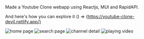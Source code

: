 Made a Youtube Clone webapp using Reactjs, MUI and RapidAPI.

And here's how you can explore it () => {https://youtube-clone-devil.netlify.app/}


![home page ](https://user-images.githubusercontent.com/84832101/227773665-264f986e-fa47-4d73-9204-c9894f1ce549.png)
![search page](https://user-images.githubusercontent.com/84832101/227773725-0a8d9dcf-4b52-466b-bedf-a586f506dd7d.png)
![channel detail](https://user-images.githubusercontent.com/84832101/227773883-a05cbfa3-d141-4c07-b4ba-056b5021fe17.png)
![playing video](https://user-images.githubusercontent.com/84832101/227773889-cb892619-6181-493d-974a-fe4c7065ca46.png)

